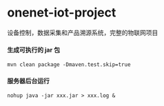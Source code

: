 # onenet-iot-project

设备控制，数据采集和产品溯源系统，完整的物联网项目

#### 生成可执行的 jar 包
```mvn clean package -Dmaven.test.skip=true```

#### 服务器后台运行
```nohup java -jar xxx.jar > xxx.log &```